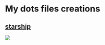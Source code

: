 # My dots files creations

## [starship](https://gitlab.com/containers-for-socle/i3-101/config-starship)
![](https://gitlab.com/containers-for-socle/i3-101/config-starship/-/raw/master/capture.png)
